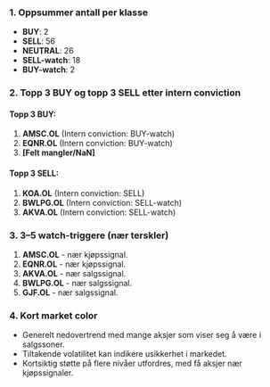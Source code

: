 ### 1. Oppsummer antall per klasse
- **BUY**: 2
- **SELL**: 56
- **NEUTRAL**: 26
- **SELL-watch**: 18
- **BUY-watch**: 2

### 2. Topp 3 BUY og topp 3 SELL etter intern conviction
#### Topp 3 BUY:
1. **AMSC.OL** (Intern conviction: BUY-watch)
2. **EQNR.OL** (Intern conviction: BUY-watch)
3. **[Felt mangler/NaN]**

#### Topp 3 SELL:
1. **KOA.OL** (Intern conviction: SELL)
2. **BWLPG.OL** (Intern conviction: SELL-watch)
3. **AKVA.OL** (Intern conviction: SELL-watch)

### 3. 3–5 watch-triggere (nær terskler)
1. **AMSC.OL** - nær kjøpssignal.
2. **EQNR.OL** - nær kjøpssignal.
3. **AKVA.OL** - nær salgssignal.
4. **BWLPG.OL** - nær salgssignal.
5. **GJF.OL** - nær salgssignal.

### 4. Kort market color
- Generelt nedovertrend med mange aksjer som viser seg å være i salgssoner.
- Tiltakende volatilitet kan indikere usikkerhet i markedet.
- Kortsiktig støtte på flere nivåer utfordres, med få aksjer nær kjøpssignaler.